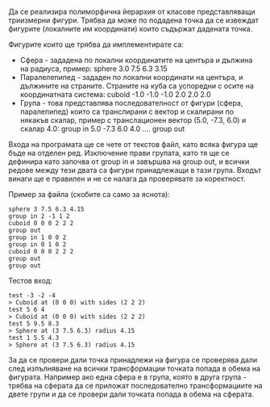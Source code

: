 Да се реализира полиморфична йерархия от класове представляващи триизмерни фигури. Трябва да може по подадена точка да се извеждат фигурите (локалните им координати) които съдържат дадената точка.

Фигурите които ще трябва да имплементирате са:

 - Сфера - зададена по локални координатите на центъра  и дължина на радиуса, пример:
sphere 3.0 7.5 6.3 3.15
 - Паралелепипед - зададен по локални координати на центъра, и дължините на страните. Страните на куба са успоредни с осите на координатната система:
 cuboid -1.0 -1.0 -1.0 2.0 2.0 2.0
 - Група - това представлява последователност от фигури (сфера, паралепипед) които са транслирани с вектор и скалирани по някакъв скалар, пример с транслационен вектор (5.0, -7.3, 6.0) и скалар 4.0:
group in 5.0 -7.3 6.0 4.0 .... group out

Входа на програмата ще се чете от текстов файл, като всяка фигура ще бъде на отделен ред. Изключение прави групата, като тя ще се дефинира като започва от group in и завършва на group out, и всички редове между тези двата са фигури принадлежащи в тази група. Входът винаги ще е правилен и не се налага да проверявате за коректност.

Пример за файла (скобите са само за яснота):
```
sphere 3 7.5 6.3 4.15
group in 2 -1 1 2
cuboid 0 0 0 2 2 2
group out
group in 1 0 0 2
group in 0 1 0 2
cuboid 0 0 0 2 2 2
group out
group out
```
Тестов вход:
```
test -3 -2 -4
> Cuboid at (0 0 0) with sides (2 2 2)
test 5 6 4
> Cuboid at (0 0 0) with sides (2 2 2)
test 5 9.5 8.3
> Sphere at (3 7.5 6.3) radius 4.15
test 1 5.5 4.3
> Sphere at (3 7.5 6.3) radius 4.15
```
За да се провери дали точка принадлежи на фигура се проверява дали след изпълняване на всички трансформации точката попада в обема на фигурата. Например ако една сфера е в група, която в друга група - трябва на сферата да се приложат последователно трансформациите на двете групи и да се провери дали точката попада в обема на сферата.

